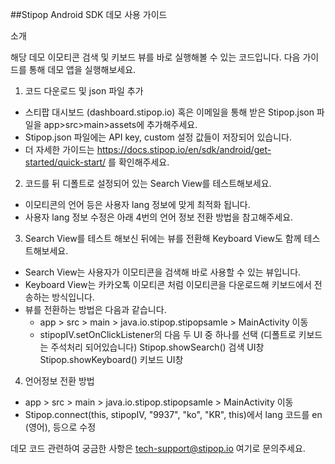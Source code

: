 ##Stipop Android SDK 데모 사용 가이드

소개

해당 데모 이모티콘 검색 및 키보드 뷰를 바로 실행해볼 수 있는 코드입니다.
다음 가이드를 통해 데모 앱을 실행해보세요.

1. 코드 다운로드 및 json 파일 추가
  - 스티팝 대시보드 (dashboard.stipop.io) 혹은 이메일을 통해 받은 Stipop.json 파일을 app>src>main>assets에 추가해주세요.
  - Stipop.json 파일에는 API key, custom 설정 값들이 저장되어 있습니다.
  - 더 자세한 가이드는 https://docs.stipop.io/en/sdk/android/get-started/quick-start/ 를 확인해주세요.

2. 코드를 뒤 디폴트로 설정되어 있는 Search View를 테스트해보세요.
  - 이모티콘의 언어 등은 사용자 lang 정보에 맞게 최적화 됩니다.
  - 사용자 lang 정보 수정은 아래 4번의 언어 정보 전환 방법을 참고해주세요.

3. Search View를 테스트 해보신 뒤에는 뷰를 전환해 Keyboard View도 함께 테스트해보세요.
  - Search View는 사용자가 이모티콘을 검색해 바로 사용할 수 있는 뷰입니다.
  - Keyboard View는 카카오톡 이모티콘 처럼 이모티콘을 다운로드해 키보드에서 전송하는 방식입니다.
  - 뷰를 전환하는 방법은 다음과 같습니다.
     - app > src > main > java.io.stipop.stipopsamle > MainActivity 이동
     - stipopIV.setOnClickListener의 다음 두 UI 중 하나를 선택 (디폴트로 키보드는 주석처리 되어있습니다)
          Stipop.showSearch() 검색 UI창
          Stipop.showKeyboard() 키보드 UI창

4. 언어정보 전환 방법
  - app > src > main > java.io.stipop.stipopsamle > MainActivity 이동
  - Stipop.connect(this, stipopIV, "9937", "ko", "KR", this)에서 lang 코드를 en (영어), 등으로 수정


데모 코드 관련하여 궁금한 사항은 tech-support@stipop.io 여기로 문의주세요.
